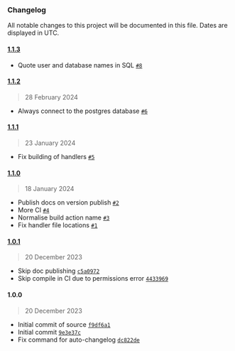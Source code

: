 ### Changelog

All notable changes to this project will be documented in this file. Dates are displayed in UTC.

#### [1.1.3](https://github.com/isotoma/pg-user-and-database-cdk/compare/1.1.2...1.1.3)

- Quote user and database names in SQL [`#8`](https://github.com/isotoma/pg-user-and-database-cdk/pull/8)

#### [1.1.2](https://github.com/isotoma/pg-user-and-database-cdk/compare/1.1.1...1.1.2)

> 28 February 2024

- Always connect to the postgres database [`#6`](https://github.com/isotoma/pg-user-and-database-cdk/pull/6)

#### [1.1.1](https://github.com/isotoma/pg-user-and-database-cdk/compare/1.1.0...1.1.1)

> 23 January 2024

- Fix building of handlers [`#5`](https://github.com/isotoma/pg-user-and-database-cdk/pull/5)

#### [1.1.0](https://github.com/isotoma/pg-user-and-database-cdk/compare/1.0.1...1.1.0)

> 18 January 2024

- Publish docs on version publish [`#2`](https://github.com/isotoma/pg-user-and-database-cdk/pull/2)
- More CI [`#4`](https://github.com/isotoma/pg-user-and-database-cdk/pull/4)
- Normalise build action name [`#3`](https://github.com/isotoma/pg-user-and-database-cdk/pull/3)
- Fix handler file locations [`#1`](https://github.com/isotoma/pg-user-and-database-cdk/pull/1)

#### [1.0.1](https://github.com/isotoma/pg-user-and-database-cdk/compare/1.0.0...1.0.1)

> 20 December 2023

- Skip doc publishing [`c5a0972`](https://github.com/isotoma/pg-user-and-database-cdk/commit/c5a097266a8364c93fe09bc0196e85515ee488ce)
- Skip compile in CI due to permissions error [`4433969`](https://github.com/isotoma/pg-user-and-database-cdk/commit/44339697eeeddcf199d7098f71f1babb4fb9e243)

#### 1.0.0

> 20 December 2023

- Initial commit of source [`f9df6a1`](https://github.com/isotoma/pg-user-and-database-cdk/commit/f9df6a186b0cd6ef32477f1f4fd2490e7148fb17)
- Initial commit [`9e3e37c`](https://github.com/isotoma/pg-user-and-database-cdk/commit/9e3e37cb9f8b1ebd81d4270274d7ad3ce2f4c717)
- Fix command for auto-changelog [`dc822de`](https://github.com/isotoma/pg-user-and-database-cdk/commit/dc822dec6c2180de67e4f3e89c8b1eaf43816fb2)
